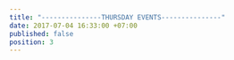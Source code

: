 ```yaml
---
title: "---------------THURSDAY EVENTS---------------"
date: 2017-07-04 16:33:00 +07:00
published: false
position: 3
---
```


